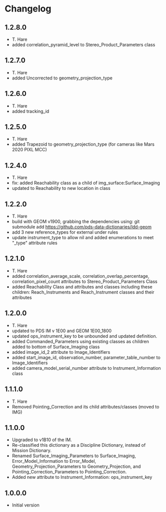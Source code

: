 # Changelog

## 1.2.8.0 
- T. Hare
- added correlation_pyramid_level to Stereo_Product_Parameters class

## 1.2.7.0 
- T. Hare
- added Uncorrected to geometry_projection_type

## 1.2.6.0
- T. Hare
- added tracking_id

## 1.2.5.0
- T. Hare
- added Trapezoid to geometry_projection_type (for cameras like Mars 2020 PIXL MCC)

## 1.2.4.0
- T. Hare
- fix: added Reachability class as a child of img_surface:Surface_Imaging
- updated to Reachability to new location in class

## 1.2.2.0
- T. Hare
- build with GEOM v1900, grabbing the dependencies using:
          git submodule add https://github.com/pds-data-dictionaries/ldd-geom
- add 3 new reference_types for external under rules
- update instrument_type to allow nil and added enumerations to meet "_type" attribute rules
      
## 1.2.1.0
- T. Hare
- added correlation_average_scale, correlation_overlap_percentage, correlation_pixel_count attributes to
        Stereo_Product_Parameters Class
- added Reachability Class and attributes and classes including these children:
        Reach_Instruments and Reach_Instrument classes and their attributes

## 1.2.0.0
- T. Hare
- updated to PDS IM v 1E00 and GEOM 1E00_1800
- updated ops_instrument_key to be unbounded and updated definition.
- added Commanded_Parameters using existing classes as children added to bottom of Surface_Imaging class
- added image_id_2 attribute to Image_Identifiers
- added start_image_id, observation_number, parameter_table_number to Image_Identifiers
- added camera_model_serial_number attribute to Instrument_Information class 
      
## 1.1.1.0
- T. Hare
- Removed Pointing_Correction and its child attributes/classes (moved to IMG)

## 1.1.0.0
- Upgraded to v1B10 of the IM.
- Re-classified this dictionary as a Discipline Dictionary, instead of Mission Dictionary.
- Renamed Surface_Imaging_Parameters to Surface_Imaging, Error_Model_Information to Error_Model, 
        Geometry_Projection_Parameters to Geometry_Projection, and Pointing_Correction_Parameters to Pointing_Correction.
- Added new attribute to Instrument_Information: ops_instrument_key

## 1.0.0.0
- Initial version
